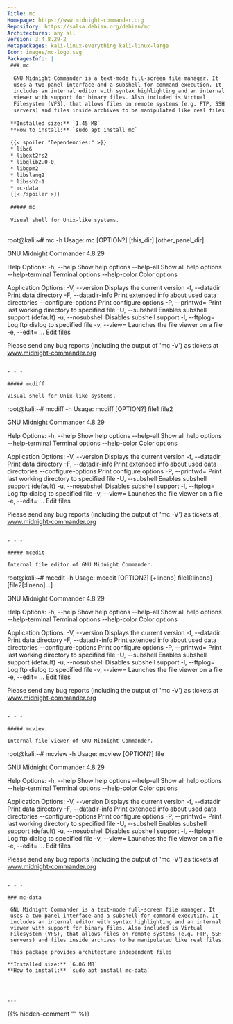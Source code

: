 ```yaml
---
Title: mc
Homepage: https://www.midnight-commander.org
Repository: https://salsa.debian.org/debian/mc
Architectures: any all
Version: 3:4.8.29-2
Metapackages: kali-linux-everything kali-linux-large 
Icon: images/mc-logo.svg
PackagesInfo: |
 ### mc
 
  GNU Midnight Commander is a text-mode full-screen file manager. It
  uses a two panel interface and a subshell for command execution. It
  includes an internal editor with syntax highlighting and an internal
  viewer with support for binary files. Also included is Virtual
  Filesystem (VFS), that allows files on remote systems (e.g. FTP, SSH
  servers) and files inside archives to be manipulated like real files.
 
 **Installed size:** `1.45 MB`  
 **How to install:** `sudo apt install mc`  
 
 {{< spoiler "Dependencies:" >}}
 * libc6 
 * libext2fs2 
 * libglib2.0-0 
 * libgpm2 
 * libslang2 
 * libssh2-1 
 * mc-data 
 {{< /spoiler >}}
 
 ##### mc
 
 Visual shell for Unix-like systems.
 
 ```
 root@kali:~# mc -h
 Usage:
   mc [OPTION?] [this_dir] [other_panel_dir]
 
 
 GNU Midnight Commander 4.8.29
 
 
 Help Options:
   -h, --help                Show help options
   --help-all                Show all help options
   --help-terminal           Terminal options
   --help-color              Color options
 
 Application Options:
   -V, --version             Displays the current version
   -f, --datadir             Print data directory
   -F, --datadir-info        Print extended info about used data directories
   --configure-options       Print configure options
   -P, --printwd=<file>      Print last working directory to specified file
   -U, --subshell            Enables subshell support (default)
   -u, --nosubshell          Disables subshell support
   -l, --ftplog=<file>       Log ftp dialog to specified file
   -v, --view=<file>         Launches the file viewer on a file
   -e, --edit=<file> ...     Edit files
 
 
 Please send any bug reports (including the output of 'mc -V')
 as tickets at www.midnight-commander.org
 
 ```
 
 - - -
 
 ##### mcdiff
 
 Visual shell for Unix-like systems.
 
 ```
 root@kali:~# mcdiff -h
 Usage:
   mcdiff [OPTION?] file1 file2
 
 
 GNU Midnight Commander 4.8.29
 
 
 Help Options:
   -h, --help                Show help options
   --help-all                Show all help options
   --help-terminal           Terminal options
   --help-color              Color options
 
 Application Options:
   -V, --version             Displays the current version
   -f, --datadir             Print data directory
   -F, --datadir-info        Print extended info about used data directories
   --configure-options       Print configure options
   -P, --printwd=<file>      Print last working directory to specified file
   -U, --subshell            Enables subshell support (default)
   -u, --nosubshell          Disables subshell support
   -l, --ftplog=<file>       Log ftp dialog to specified file
   -v, --view=<file>         Launches the file viewer on a file
   -e, --edit=<file> ...     Edit files
 
 
 Please send any bug reports (including the output of 'mc -V')
 as tickets at www.midnight-commander.org
 
 ```
 
 - - -
 
 ##### mcedit
 
 Internal file editor of GNU Midnight Commander.
 
 ```
 root@kali:~# mcedit -h
 Usage:
   mcedit [OPTION?] [+lineno] file1[:lineno] [file2[:lineno]...]
 
 
 GNU Midnight Commander 4.8.29
 
 
 Help Options:
   -h, --help                Show help options
   --help-all                Show all help options
   --help-terminal           Terminal options
   --help-color              Color options
 
 Application Options:
   -V, --version             Displays the current version
   -f, --datadir             Print data directory
   -F, --datadir-info        Print extended info about used data directories
   --configure-options       Print configure options
   -P, --printwd=<file>      Print last working directory to specified file
   -U, --subshell            Enables subshell support (default)
   -u, --nosubshell          Disables subshell support
   -l, --ftplog=<file>       Log ftp dialog to specified file
   -v, --view=<file>         Launches the file viewer on a file
   -e, --edit=<file> ...     Edit files
 
 
 Please send any bug reports (including the output of 'mc -V')
 as tickets at www.midnight-commander.org
 
 ```
 
 - - -
 
 ##### mcview
 
 Internal file viewer of GNU Midnight Commander.
 
 ```
 root@kali:~# mcview -h
 Usage:
   mcview [OPTION?] file
 
 
 GNU Midnight Commander 4.8.29
 
 
 Help Options:
   -h, --help                Show help options
   --help-all                Show all help options
   --help-terminal           Terminal options
   --help-color              Color options
 
 Application Options:
   -V, --version             Displays the current version
   -f, --datadir             Print data directory
   -F, --datadir-info        Print extended info about used data directories
   --configure-options       Print configure options
   -P, --printwd=<file>      Print last working directory to specified file
   -U, --subshell            Enables subshell support (default)
   -u, --nosubshell          Disables subshell support
   -l, --ftplog=<file>       Log ftp dialog to specified file
   -v, --view=<file>         Launches the file viewer on a file
   -e, --edit=<file> ...     Edit files
 
 
 Please send any bug reports (including the output of 'mc -V')
 as tickets at www.midnight-commander.org
 
 ```
 
 - - -
 
 ### mc-data
 
  GNU Midnight Commander is a text-mode full-screen file manager. It
  uses a two panel interface and a subshell for command execution. It
  includes an internal editor with syntax highlighting and an internal
  viewer with support for binary files. Also included is Virtual
  Filesystem (VFS), that allows files on remote systems (e.g. FTP, SSH
  servers) and files inside archives to be manipulated like real files.
   
  This package provides architecture independent files
 
 **Installed size:** `6.06 MB`  
 **How to install:** `sudo apt install mc-data`  
 
 
 - - -
 
---
```

{{% hidden-comment "<!--Do not edit anything above this line-->" %}}
